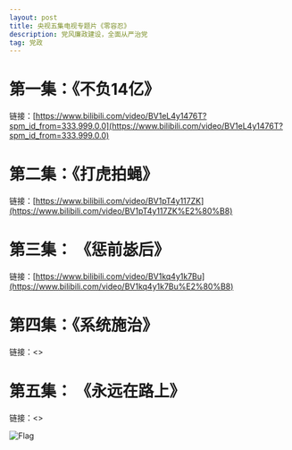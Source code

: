 ```yaml
---
layout: post
title: 央视五集电视专题片《零容忍》
description: 党风廉政建设，全面从严治党
tag: 党政
---
```


# 第一集：《不负14亿》

链接：[https://www.bilibili.com/video/BV1eL4y1476T?spm_id_from=333.999.0.0](https://www.bilibili.com/video/BV1eL4y1476T?spm_id_from=333.999.0.0)

# 第二集：《打虎拍蝇》

链接：[https://www.bilibili.com/video/BV1pT4y117ZK](https://www.bilibili.com/video/BV1pT4y117ZK%E2%80%B8)

# 第三集： 《惩前毖后》

链接：[https://www.bilibili.com/video/BV1kq4y1k7Bu](https://www.bilibili.com/video/BV1kq4y1k7Bu%E2%80%B8)

# 第四集：《系统施治》

链接：<>

# 第五集： 《永远在路上》

链接：<>

![Flag](https://upload.wikimedia.org/wikipedia/commons/thumb/6/6d/Flag_of_the_Chinese_Communist_Party.svg/1200px-Flag_of_the_Chinese_Communist_Party.svg.png)